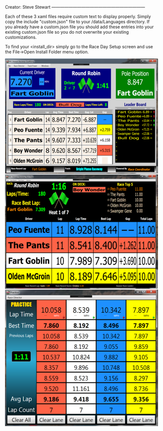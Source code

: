Creator: Steve Stewart
——————————————————————

Each of these 3 xaml files require custom text to display properly.  Simply copy the include "custom.json" file to your <install directory>/data/Languages directory.  If you already have a custom.json file you should add these entries into your existing custom.json file so you do not overwrite your existing customizations.

To find your <install_dir> simply go to the Race Day Setup screen and use the File->Open Install Folder menu option.  

![alt text](./Slottrack.png)
![alt text](./SlotTrack2.png)
![alt text](./SlotTrackPractice.png)


